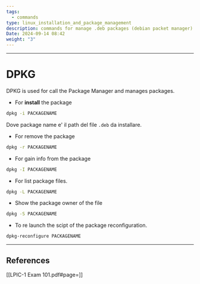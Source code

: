 ```yaml
---
tags:
  - commands
type: linux_installation_and_package_management
description: commands for manage .deb packages (debian packet manager).
Date: 2024-09-14 08:42
weight: "3"
---
```


___
# DPKG

DPKG is used for call the Package Manager and manages packages.

- For **install** the package
```bash
dpkg -i PACKAGENAME
```
Dove package name e' il path del file `.deb` da installare.

- For remove the package
```bash
dpkg -r PACKAGENAME
```

- For gain info from the package
```bash
dpkg -I PACKAGENAME
```

- For list package files.
```bash
dpkg -L PACKAGENAME
```

- Show the package owner of the file
```bash
dpkg -S PACKAGENAME
```

- To re launch the scipt of the package reconfiguration.
```bash
dpkg-reconfigure PACKAGENAME
```



___
## References
[[LPIC-1 Exam 101.pdf#page=]]